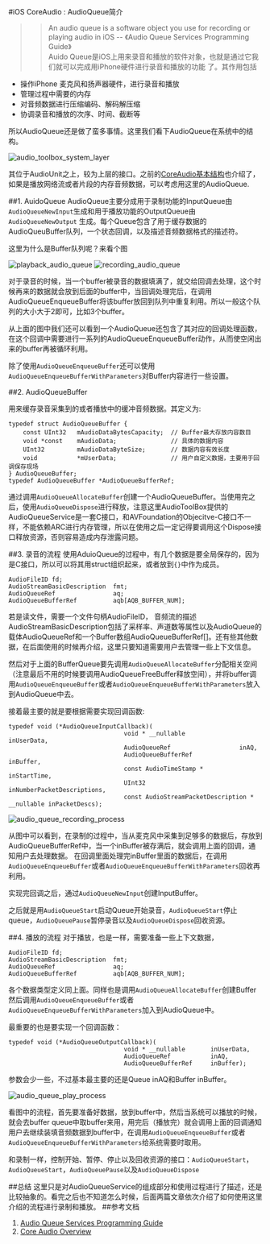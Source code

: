 #iOS CoreAudio : AudioQueue简介

>> An audio queue is a software object you use for recording or playing audio in iOS 
												-- 《Audio Queue Services Programming Guide》  
Auido Queue是iOS上用来录音和播放的软件对象，也就是通过它我们就可以完成用iPhone硬件进行录音和播放的功能
了。其作用包括
* 操作iPhone 麦克风和扬声器硬件，进行录音和播放
* 管理过程中需要的内存
* 对音频数据进行压缩编码、解码解压缩
* 协调录音和播放的次序、时间、截断等

所以AudioQueue还是做了蛮多事情。这里我们看下AudioQueue在系统中的结构。

![audio_toolbox_system_layer](./images/audio_toolbox_system_layer.png)

其位于AudioUnit之上，较为上层的接口。之前的[CoreAudio基本结构]()也介绍了，如果是播放网络流或者片段的内存音频数据，可以考虑用这里的AudioQueue.

##1. AuidoQueue
AudioQueue主要分成用于录制功能的InputQueue由`AudioQueueNewInput`生成和用于播放功能的OutputQueue由`AudioQueueNewOutput`	生成。每个Queue包含了用于缓存数据的AudioQueuBuffer队列，一个状态回调，以及描述音频数据格式的描述符。

这里为什么是Buffer队列呢？来看个图

![playback_audio_queue](./images/playback_audio_queue.png)
![recording_audio_queue](./images/recording_audio_queue.png)

对于录音的时候，当一个buffer被录音的数据填满了，就交给回调去处理，这个时候再来的数据就会放到后面的buffer中，当回调处理完后，在调用AudioQueueEnqueueBuffer将该buffer放回到队列中重复利用。所以一般这个队列的大小大于2即可，比如3个buffer。

从上面的图中我们还可以看到一个AudioQueue还包含了其对应的回调处理函数，在这个回调中需要进行一系列的AudioQueueEnqueueBuffer动作，从而使空闲出来的buffer再被循环利用。

除了使用`AudioQueueEnqueueBuffer`还可以使用`AudioQueueEnqueueBufferWithParameters`对Buffer内容进行一些设置。

##2. AudioQueueBuffer

用来缓存录音采集到的或者播放中的缓冲音频数据。其定义为:

	typedef struct AudioQueueBuffer {
	    const UInt32   mAudioDataBytesCapacity;  // Buffer最大存放内容数目
	    void *const    mAudioData;               // 具体的数据内容
	    UInt32         mAudioDataByteSize;       // 数据内容有效长度
	    void           *mUserData;               // 用户自定义数据，主要用于回调保存现场
	} AudioQueueBuffer;
	typedef AudioQueueBuffer *AudioQueueBufferRef;
	
通过调用`AudioQueueAllocateBuffer`创建一个AudioQueueBuffer。当使用完之后，使用`AudioQueueDispose`进行释放，注意这里AudioToolBox提供的AudioQueueService是一套C接口，和AVFoundation的Objecitve-C接口不一样，不能依赖ARC进行内存管理，所以在使用之后一定记得要调用这个Dispose接口释放资源，否则容易造成内存泄露问题。
	
##3. 录音的流程
使用AduioQueue的过程中，有几个数据是要全局保存的，因为是C接口，所以可以将其用struct组织起来，或者放到`{}`中作为成员。

	AudioFileID fd;
	AudioStreamBasicDescription  fmt;
	AudioQueueRef                aq;
	AudioQueueBufferRef          aqb[AQB_BUFFER_NUM];
	
若是读文件，需要一个文件句柄AudioFileID， 音频流的描述AudioStreamBasicDescription包括了采样率、声道数等属性以及AudioQueue的载体AudioQueueRef和一个Buffer数组AudioQueueBufferRef[]。还有些其他数据，在后面使用的时候再介绍，这里只要知道需要用户去管理一些上下文信息。

然后对于上面的BufferQueue要先调用`AudioQueueAllocateBuffer`分配相关空间（注意最后不用的时候要调用AudioQueueFreeBuffer释放空间），并将buffer调用`AudioQueueEnqueueBuffer`或者`AudioQueueEnqueueBufferWithParameters`放入到AudioQueue中去。

接着最主要的就是要根据需要实现回调函数:
	
	typedef void (*AudioQueueInputCallback)(
                                    void * __nullable               inUserData,
                                    AudioQueueRef                   inAQ,
                                    AudioQueueBufferRef             inBuffer,
                                    const AudioTimeStamp *          inStartTime,
                                    UInt32                          inNumberPacketDescriptions,
                                    const AudioStreamPacketDescription * __nullable inPacketDescs);
                             
![audio_queue_recording_process](./images/audio_queue_recording_process.png)

从图中可以看到，在录制的过程中，当从麦克风中采集到足够多的数据后，存放到AudioQueueBufferRef中，当一个inBuffer被存满后，就会调用上面的回调，通知用户去处理数据。
在回调里面处理完inBuffer里面的数据后，在调用`AudioQueueEnqueueBuffer`或者`AudioQueueEnqueueBufferWithParameters`回收再利用。

实现完回调之后，通过`AudioQueueNewInput`创建InputBuffer。

之后就是用`AudioQueueStart`启动Queue开始录音，`AudioQueueStart`停止queue，`AudioQueuePause`暂停录音以及`AudioQueueDispose`回收资源。


##4. 播放的流程
对于播放，也是一样，需要准备一些上下文数据，

	AudioFileID fd;
	AudioStreamBasicDescription  fmt;
	AudioQueueRef                aq;
	AudioQueueBufferRef          aqb[AQB_BUFFER_NUM];
各个数据类型定义同上面。同样也是调用`AudioQueueAllocateBuffer`创建Buffer然后调用`AudioQueueEnqueueBuffer`或者`AudioQueueEnqueueBufferWithParameters`加入到AudioQueue中。

最重要的也是要实现一个回调函数：

	typedef void (*AudioQueueOutputCallback)(
                                    void * __nullable       inUserData,
                                    AudioQueueRef           inAQ,
                                    AudioQueueBufferRef     inBuffer);
                                    
参数会少一些，不过基本最主要的还是Queue inAQ和Buffer inBuffer。

![audio_queue_play_process](./images/audio_queue_play_process.png)

看图中的流程，首先要准备好数据，放到buffer中，然后当系统可以播放的时候，就会去buffer queue中取buffer来用，用完后（播放完）就会调用上面的回调通知用户去继续装填音频数据到buffer中，在调用`AudioQueueEnqueueBuffer`或者`AudioQueueEnqueueBufferWithParameters`给系统需要时取用。

和录制一样，控制开始、暂停、停止以及回收资源的接口：`AudioQueueStart`，`AudioQueueStart`，`AudioQueuePause`以及`AudioQueueDispose`

##总结
这里只是对AudioQueueService的组成部分和使用过程进行了描述，还是比较抽象的。看完之后也不知道怎么时候，后面两篇文章依次介绍了如何使用这里介绍的流程进行录制和播放。
##参考文档
1. [Audio Queue Services Programming Guide](https://developer.apple.com/library/mac/documentation/MusicAudio/Conceptual/AudioQueueProgrammingGuide/AboutAudioQueues/AboutAudioQueues.html#//apple_ref/doc/uid/TP40005343-CH5-SW1)
2. [Core Audio Overview](https://developer.apple.com/library/mac/documentation/MusicAudio/Conceptual/CoreAudioOverview/Introduction/Introduction.html)